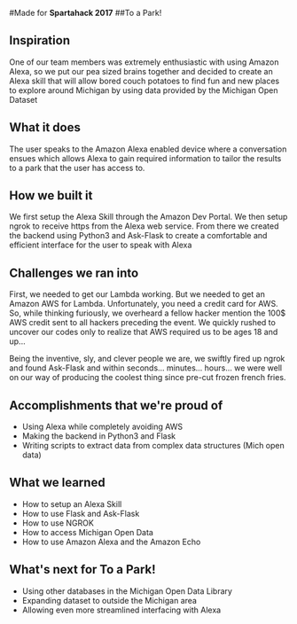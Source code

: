 #Made for __Spartahack 2017__
##To a Park!
## Inspiration
One of our team members was extremely enthusiastic with using Amazon Alexa, so we put our pea sized brains together and decided to create an Alexa skill that will allow bored couch potatoes to find fun and new places to explore around Michigan by using data provided by the Michigan Open Dataset
## What it does
The user speaks to the Amazon Alexa enabled device where a conversation ensues which allows Alexa to gain required information to tailor the results to a park that the user has access to.
## How we built it
We first setup the Alexa Skill through the Amazon Dev Portal. We then setup ngrok to receive https from the Alexa web service. From there we created the backend using Python3 and Ask-Flask to create a comfortable and efficient interface for the user to speak with Alexa
## Challenges we ran into
First, we needed to get our Lambda working. But we needed to get an Amazon AWS for Lambda. Unfortunately, you need a credit card for AWS. So, while thinking furiously, we overheard a fellow hacker mention the 100$ AWS credit sent to all hackers preceding the event. We quickly rushed to uncover our codes only to realize that AWS required us to be ages 18 and up...

Being the inventive, sly, and clever people we are, we swiftly fired up ngrok and found Ask-Flask and within seconds... minutes... hours... we were well on our way of producing the coolest thing since pre-cut frozen french fries.

## Accomplishments that we're proud of
- Using Alexa while completely avoiding AWS
- Making the backend in Python3 and Flask
- Writing scripts to extract data from complex data structures (Mich open data)
## What we learned
- How to setup an Alexa Skill
- How to use Flask and Ask-Flask
- How to use NGROK
- How to access Michigan Open Data
- How to use Amazon Alexa and the Amazon Echo
## What's next for To a Park!
- Using other databases in the Michigan Open Data Library
- Expanding dataset to outside the Michigan area
- Allowing even more streamlined interfacing with Alexa
